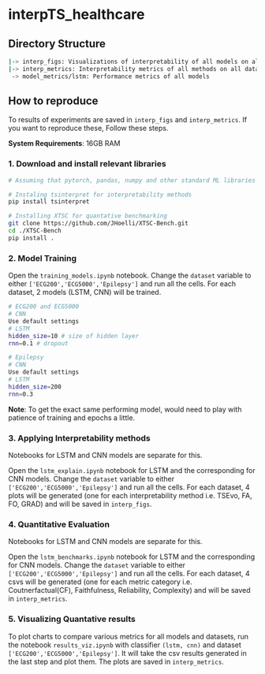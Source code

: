 # interpTS_healthcare

## Directory Structure

```bash
|-> interp_figs: Visualizations of interpretability of all models on all datasets using all methods
|-> interp_metrics: Interpretability metrics of all methods on all datasets. (_CF=Counterfactual, _faith=faithfulness, ...)
 -> model_metrics/lstm: Performance metrics of all models
```

## How to reproduce

To results of experiments are saved in `interp_figs` and `interp_metrics`. If you want to reproduce these, Follow these steps.

**System Requirements**: 16GB RAM

### 1. Download and install relevant libraries



```bash
# Assuming that pytorch, pandas, numpy and other standard ML libraries are already installed

# Instaling tsinterpret for interpretability methods
pip install tsinterpret

# Installing XTSC for quantative benchmarking 
git clone https://github.com/JHoelli/XTSC-Bench.git
cd ./XTSC-Bench
pip install .
```

### 2. Model Training

Open the `training_models.ipynb` notebook. Change the `dataset` variable to either `['ECG200','ECG5000','Epilepsy']` and run all the cells. For each dataset, 2 models (LSTM, CNN) will be trained. 


```bash
# ECG200 and ECG5000
# CNN
Use default settings
# LSTM
hidden_size=10 # size of hidden layer
rnn=0.1 # dropout

# Epilepsy
# CNN
Use default settings
# LSTM
hidden_size=200
rnn=0.3
```
**Note**: To get the exact same performing model, would need to play with patience of training and epochs a little.


### 3. Applying Interpretability methods

Notebooks for LSTM and CNN models are separate for this. 

Open the `lstm_explain.ipynb` notebook for LSTM and the corresponding for CNN models. Change the `dataset` variable to either `['ECG200','ECG5000','Epilepsy']` and run all the cells. For each dataset, 4 plots will be generated (one for each interpretability method i.e. TSEvo, FA, FO, GRAD) and will be saved in `interp_figs`. 

### 4. Quantitative Evaluation

Notebooks for LSTM and CNN models are separate for this. 

Open the `lstm_benchmarks.ipynb` notebook for LSTM and the corresponding for CNN models. Change the `dataset` variable to either `['ECG200','ECG5000','Epilepsy']` and run all the cells. For each dataset, 4 csvs will be generated (one for each metric category i.e. Coutnerfactual(CF), Faithfulness, Reliability, Complexity) and will be saved in `interp_metrics`.

### 5. Visualizing Quantative results

To plot charts to compare various metrics for all models and datasets, run the notebook `results_viz.ipynb` with classifier `(lstm, cnn)` and dataset `['ECG200','ECG5000','Epilepsy']`. It will take the csv results generated in the last step and plot them. The plots are saved in `interp_metrics`.


